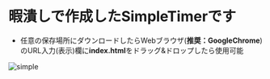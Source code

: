# 暇潰しで作成したSimpleTimerです

* 任意の保存場所にダウンロードしたらWebブラウザ(**推奨：GoogleChrome**)のURL入力(表示)欄に**index.html**をドラッグ&ドロップしたら使用可能



![simple](https://user-images.githubusercontent.com/26701035/29445423-adf2ba66-8421-11e7-87a2-a2e5e583590f.jpg)
